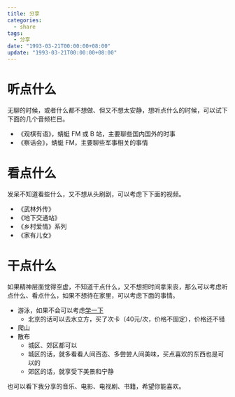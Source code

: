 ```yaml
---
title: 分享
categories: 
  - share
tags:
  - 分享
date: "1993-03-21T00:00:00+08:00"
update: "1993-03-21T00:00:00+08:00"
---
```


# 听点什么

无聊的时候，或者什么都不想做、但又不想太安静，想听点什么的时候，可以试下下面的几个音频栏目。

- 《观棋有语》，蜻蜓 FM 或 B 站，主要聊些国内国外的时事
- 《察话会》，蜻蜓 FM，主要聊些军事相关的事情

# 看点什么

发呆不知道看些什么，又不想从头刷剧，可以考虑下下面的视频。

- 《武林外传》
- 《地下交通站》
- 《乡村爱情》系列
- 《家有儿女》

# 干点什么

如果精神层面觉得空虚，不知道干点什么，又不想把时间拿来丧，那么可以考虑听点什么、看点什么，如果不想待在家里，可以考虑下面的事情。

- 游泳，如果不会可以考虑[学一下](../../play/sports/Swimming)
  - 北京的话可以去水立方，买了次卡（40元/次，价格不固定），价格还不错
- 爬山
- 散布
  - 城区、郊区都可以
  - 城区的话，就多看看人间百态、多尝尝人间美味，买点喜欢的东西也是可以的
  - 郊区的话，就享受下美景和宁静

也可以看下我分享的音乐、电影、电视剧、书籍，希望你能喜欢。